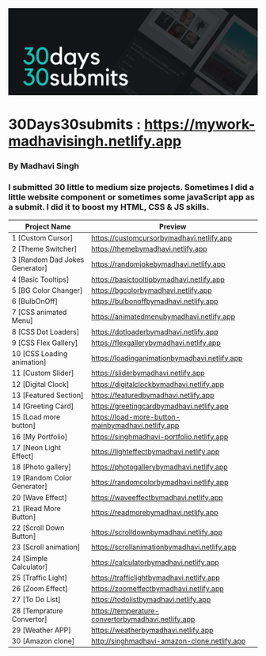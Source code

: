 <img src="./banner.png">

# 30Days30submits : https://mywork-madhavisingh.netlify.app
### By Madhavi Singh



### I submitted 30 little to medium size projects. Sometimes I did a little website component or sometimes some javaScript app as a submit. I did it to boost my HTML, CSS & JS skills. 


| Project Name                   |             Preview                               |
| ------------------------------ | ------------------------------------------------- | 
| 1  [Custom Cursor]             |    https://customcursorbymadhavi.netlify.app      | 
| 2  [Theme Switcher]            |    https://themebymadhavi.netlify.app             | 
| 3  [Random Dad Jokes Generator]|    https://randomjokebymadhavi.netlify.app        |
| 4  [Basic Tooltips]            |    https://basictooltipbymadhavi.netlify.app      | 
| 5  [BG Color Changer]          |    https://bgcolorbymadhavi.netlify.app           | 
| 6  [BulbOnOff]                 |    https://bulbonoffbymadhavi.netlify.app         | 
| 7  [CSS animated Menu]         |    https://animatedmenubymadhavi.netlify.app      | 
| 8  [CSS Dot Loaders]           |    https://dotloaderbymadhavi.netlify.app         | 
| 9  [CSS Flex Gallery]          |    https://flexgallerybymadhavi.netlify.app       | 
| 10 [CSS Loading animation]     |    https://loadinganimationbymadhavi.netlify.app  | 
| 11 [Custom Slider]             |    https://sliderbymadhavi.netlify.app            | 
| 12 [Digital Clock]             |    https://digitalclockbymadhavi.netlify.app      | 
| 13 [Featured Section]          |    https://featuredbymadhavi.netlify.app          | 
| 14 [Greeting Card]             |    https://greetingcardbymadhavi.netlify.app      | 
| 15 [Load more button]          | https://load-more-button-mainbymadhavi.netlify.app| 
| 16 [My Portfolio]              |    https://singhmadhavi-portfolio.netlify.app     | 
| 17 [Neon Light Effect]         |    https://lighteffectbymadhavi.netlify.app       | 
| 18 [Photo gallery]             |    https://photogallerybymadhavi.netlify.app      |
| 19 [Random Color Generator]    |    https://randomcolorbymadhavi.netlify.app       | 
| 20 [Wave Effect]               |    https://waveeffectbymadhavi.netlify.app        | 
| 21 [Read More Button]          |    https://readmorebymadhavi.netlify.app          |
| 22 [Scroll Down Button]        |    https://scrolldownbymadhavi.netlify.app        | 
| 23 [Scroll animation]          |    https://scrollanimationbymadhavi.netlify.app   | 
| 24 [Simple Calculator]         |    https://calculatorbymadhavi.netlify.app        | 
| 25 [Traffic Light]             |    https://trafficlightbymadhavi.netlify.app      | 
| 26 [Zoom Effect]               |    https://zoomeffectbymadhavi.netlify.app        | 
| 27 [To Do List]                |    https://todolistbymadhavi.netlify.app          | 
| 28 [Temprature Convertor]      | https://temperature-convertorbymadhavi.netlify.app| 
| 29 [Weather APP]               |    https://weatherbymadhavi.netlify.app           |
| 30 [Amazon clone]              |    http://singhmadhavi-amazon-clone.netlify.app   | 
